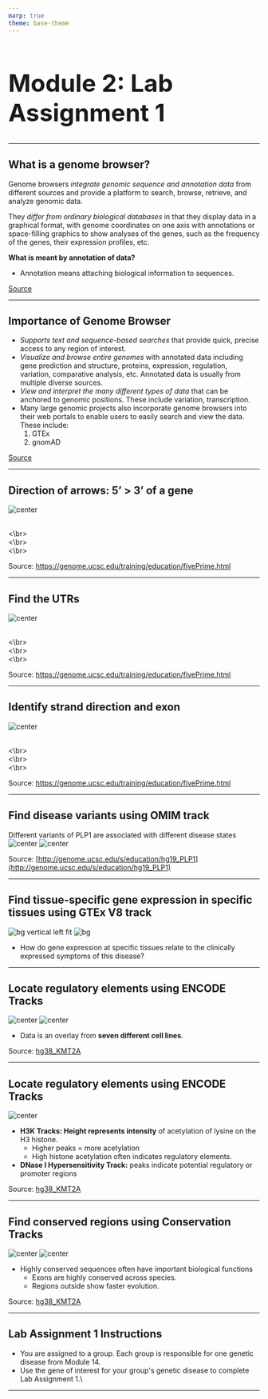 ```yaml
---
marp: true
theme: base-theme
---
```

<style scoped>
h1 {
  font-weight: bold;
  font-size: 48;
}
</style>
# Module 2: Lab Assignment 1
---

## What is a genome browser?

Genome browsers *integrate genomic sequence and annotation data* from different sources and provide a platform to search, browse, retrieve, and analyze genomic data.

They *differ from ordinary biological databases* in that they display data in a graphical format, with genome coordinates on one axis with annotations or space-filling graphics to show analyses of the genes, such as the frequency of the genes, their expression profiles, etc.


**What is meant by annotation of data?**

- Annotation means attaching biological information to sequences.


[Source](https://www.youtube.com/watch?v=s3JkAEAhkt8)

---

## Importance of Genome Browser

- *Supports text and sequence-based searches* that provide quick, precise access to any region of interest.
- *Visualize and browse entire genomes* with annotated data including gene prediction and structure, proteins, expression, regulation, variation, comparative analysis, etc. Annotated data is usually from multiple diverse sources.
- *View and interpret the many different types of data* that can be anchored to genomic positions. These include variation, transcription.
- Many large genomic projects also incorporate genome browsers into their web portals to enable users to easily search and view the data. These include:
    1. GTEx
    2. gnomAD

[Source](https://www.youtube.com/watch?v=s3JkAEAhkt8)

---

## Direction of arrows: 5’ > 3’ of a gene

![center](../../img/assignment_1/image.png)
 
<br><\br>
<br><\br>
<br><\br>

Source: https://genome.ucsc.edu/training/education/fivePrime.html

---

## Find the UTRs

![center](../../img/assignment_1/image%201.png)
 
<br><\br>
<br><\br>
<br><\br>

Source: https://genome.ucsc.edu/training/education/fivePrime.html

---

## Identify strand direction and exon

![center](../../img/assignment_1/image%202.png)
 
<br><\br>
<br><\br>
<br><\br>

Source: https://genome.ucsc.edu/training/education/fivePrime.html

---

## Find disease variants using OMIM track

Different variants of PLP1 are associated with different disease states
![center](../../img/assignment_1/image%203.png)
![center](../../img/assignment_1/image%204.png)

Source: [http://genome.ucsc.edu/s/education/hg19_PLP1](http://genome.ucsc.edu/s/education/hg19_PLP1)

---

## Find tissue-specific gene expression in specific tissues using GTEx V8 track

![bg vertical left fit](../../img/assignment_1/image%205.png)
![bg](../../img/assignment_1/image%206.png)

- How do gene expression at specific tissues relate to the clinically expressed symptoms of this disease?

---

## Locate regulatory elements using ENCODE Tracks

![center](../../img/assignment_1/image%207.png)
![center](../../img/assignment_1/image%208.png)

- Data is an overlay from **seven different cell lines**.

Source: [hg38_KMT2A](https://genome.ucsc.edu/s/alicewchen/hg38_KMT2A)

---
## Locate regulatory elements using ENCODE Tracks

![center](../../img/assignment_1/image%208.png)

- **H3K Tracks: Height represents intensity** of acetylation of lysine on the H3 histone.
    - Higher peaks = more acetylation
    - High histone acetylation often indicates regulatory elements.
- **DNase I Hypersensitivity Track:** peaks indicate potential regulatory or promoter regions

Source: [hg38_KMT2A](https://genome.ucsc.edu/s/alicewchen/hg38_KMT2A)

---

## Find conserved regions using Conservation Tracks

![center](../../img/assignment_1/image%209.png)
![center](../../img/assignment_1/image%2010.png)

- Highly conserved sequences often have important biological functions
    - Exons are highly conserved across species.
    - Regions outside show faster evolution.

Source: [hg38_KMT2A](https://genome.ucsc.edu/s/alicewchen/hg38_KMT2A)

---

## Lab Assignment 1 Instructions

- You are assigned to a group.  Each group is responsible for one genetic disease from Module 14.
- Use the gene of interest for your group's genetic disease to complete Lab Assignment 1.\


---